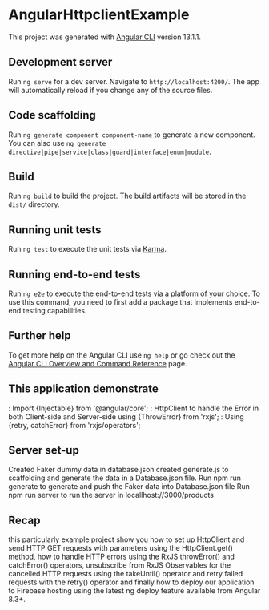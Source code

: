# AngularHttpclientExample

This project was generated with [Angular CLI](https://github.com/angular/angular-cli) version 13.1.1.

## Development server

Run `ng serve` for a dev server. Navigate to `http://localhost:4200/`. The app will automatically reload if you change any of the source files.

## Code scaffolding

Run `ng generate component component-name` to generate a new component. You can also use `ng generate directive|pipe|service|class|guard|interface|enum|module`.

## Build

Run `ng build` to build the project. The build artifacts will be stored in the `dist/` directory.

## Running unit tests

Run `ng test` to execute the unit tests via [Karma](https://karma-runner.github.io).

## Running end-to-end tests

Run `ng e2e` to execute the end-to-end tests via a platform of your choice. To use this command, you need to first add a package that implements end-to-end testing capabilities.

## Further help

To get more help on the Angular CLI use `ng help` or go check out the [Angular CLI Overview and Command Reference](https://angular.io/cli) page.

## This application demonstrate

: Import {Injectable} from '@angular/core';
: HttpClient to handle the Error in both Client-side and Server-side using {ThrowError} from 'rxjs';
: Using {retry, catchError} from 'rxjs/operators';

## Server set-up

Created Faker dummy data in database.json
created generate.js to scaffolding and generate the data in a Database.json file.
Run npm run generate to generate and push the Faker data into Database.json file
Run npm run server to run the server in locallhost://3000/products

## Recap

this particularly example project show you how to set up HttpClient and send HTTP GET requests with parameters using the HttpClient.get() method, how to handle HTTP errors using the RxJS throwError() and catchError() operators, unsubscribe from RxJS Observables for the cancelled HTTP requests using the takeUntil() operator and retry failed requests with the retry() operator and finally how to deploy our application to Firebase hosting using the latest ng deploy feature available from Angular 8.3+.
